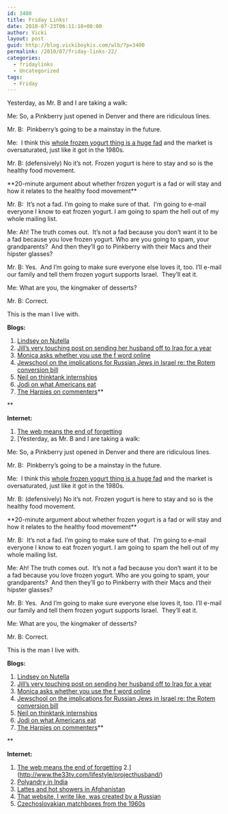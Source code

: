```yaml
---
id: 3400
title: Friday Links!
date: 2010-07-23T06:11:18+00:00
author: Vicki
layout: post
guid: http://blog.vickiboykis.com/wlb/?p=3400
permalink: /2010/07/friday-links-22/
categories:
  - fridaylinks
  - Uncategorized
tags:
  - Friday
---
```

Yesterday, as Mr. B and I are taking a walk:

Me: So, a Pinkberry just opened in Denver and there are ridiculous lines.
  
Mr. B:  Pinkberry&#8217;s going to be a mainstay in the future.
  
Me:  I think this [whole frozen yogurt thing is a huge fad](http://www.allbusiness.com/franchises/12606122-1.html) and the market is oversaturated, just like it got in the 1980s.
  
Mr. B: (defensively) No it&#8217;s not. Frozen yogurt is here to stay and so is the healthy food movement.
  
\*\*20-minute argument about whether frozen yogurt is a fad or will stay and how it relates to the healthy food movement\*\*
  
Mr. B:  It&#8217;s not a fad. I&#8217;m going to make sure of that.  I&#8217;m going to e-mail everyone I know to eat frozen yogurt. I am going to spam the hell out of my whole mailing list.
  
Me: Ah! The truth comes out.  It&#8217;s not a fad because you don&#8217;t want it to be a fad because you love frozen yogurt. Who are you going to spam, your grandparents?  And then they&#8217;ll go to Pinkberry with their Macs and their hipster glasses?
  
Mr. B: Yes.  And I&#8217;m going to make sure everyone else loves it, too. I&#8217;ll e-mail our family and tell them frozen yogurt supports Israel.  They&#8217;ll eat it.
  
Me: What are you, the kingmaker of desserts?
  
Mr. B: Correct.

This is the man I live with.

**Blogs:**

  1. [Lindsey on Nutella](http://www.lostincheeseland.com/2010/07/out-of-control-with-nutella-part-i.html)
  2. [Jill&#8217;s very touching post on sending her husband off to Iraq for a year](http://theperlmanupdate.blogspot.com/2010/07/and-in-blink-of-eye-he-was-gone.html)
  3. [Monica asks whether you use the f word online](http://untemplater.com/business/career-business/f-word/)
  4. [Jewschool on the implications for Russian Jews in Israel re: the Rotem conversion bill](http://jewschool.com/2010/07/16/23619/%E2%80%9Coops-i-betrayed-you-again%E2%80%9D-lieberman-fsu-olim-the-rotem-conversion-bill/)
  5. [Neil on thinktank internships](http://negevrockcity.com/post/829751265/lets-talk-class-and-thinktanks)
  6. [Jodi on what Americans eat](http://www.economistsdoitwithmodels.com/2010/07/22/graphic-content-what-are-we-eating/?utm_source=feedburner&utm_medium=feed&utm_campaign=Feed%3A+economistsdoitwithmodels+%28Economists+Do+It+With+Models%29)
  7. [The Harpies on commenters](http://www.harpyness.com/2010/07/19/commenters-suck-except-yall-of-course/)**
  
** 

**Internet:** 

  1. [The web means the end of forgetting](http://www.nytimes.com/2010/07/25/magazine/25privacy-t2.html?pagewanted=1&_r=3&ref=general&src=me)
  2. [Yesterday, as Mr. B and I are taking a walk:

Me: So, a Pinkberry just opened in Denver and there are ridiculous lines.
  
Mr. B:  Pinkberry&#8217;s going to be a mainstay in the future.
  
Me:  I think this [whole frozen yogurt thing is a huge fad](http://www.allbusiness.com/franchises/12606122-1.html) and the market is oversaturated, just like it got in the 1980s.
  
Mr. B: (defensively) No it&#8217;s not. Frozen yogurt is here to stay and so is the healthy food movement.
  
\*\*20-minute argument about whether frozen yogurt is a fad or will stay and how it relates to the healthy food movement\*\*
  
Mr. B:  It&#8217;s not a fad. I&#8217;m going to make sure of that.  I&#8217;m going to e-mail everyone I know to eat frozen yogurt. I am going to spam the hell out of my whole mailing list.
  
Me: Ah! The truth comes out.  It&#8217;s not a fad because you don&#8217;t want it to be a fad because you love frozen yogurt. Who are you going to spam, your grandparents?  And then they&#8217;ll go to Pinkberry with their Macs and their hipster glasses?
  
Mr. B: Yes.  And I&#8217;m going to make sure everyone else loves it, too. I&#8217;ll e-mail our family and tell them frozen yogurt supports Israel.  They&#8217;ll eat it.
  
Me: What are you, the kingmaker of desserts?
  
Mr. B: Correct.

This is the man I live with.

**Blogs:**

  1. [Lindsey on Nutella](http://www.lostincheeseland.com/2010/07/out-of-control-with-nutella-part-i.html)
  2. [Jill&#8217;s very touching post on sending her husband off to Iraq for a year](http://theperlmanupdate.blogspot.com/2010/07/and-in-blink-of-eye-he-was-gone.html)
  3. [Monica asks whether you use the f word online](http://untemplater.com/business/career-business/f-word/)
  4. [Jewschool on the implications for Russian Jews in Israel re: the Rotem conversion bill](http://jewschool.com/2010/07/16/23619/%E2%80%9Coops-i-betrayed-you-again%E2%80%9D-lieberman-fsu-olim-the-rotem-conversion-bill/)
  5. [Neil on thinktank internships](http://negevrockcity.com/post/829751265/lets-talk-class-and-thinktanks)
  6. [Jodi on what Americans eat](http://www.economistsdoitwithmodels.com/2010/07/22/graphic-content-what-are-we-eating/?utm_source=feedburner&utm_medium=feed&utm_campaign=Feed%3A+economistsdoitwithmodels+%28Economists+Do+It+With+Models%29)
  7. [The Harpies on commenters](http://www.harpyness.com/2010/07/19/commenters-suck-except-yall-of-course/)**
  
** 

**Internet:** 

  1. [The web means the end of forgetting](http://www.nytimes.com/2010/07/25/magazine/25privacy-t2.html?pagewanted=1&_r=3&ref=general&src=me)
  2.](http://www.the33tv.com/lifestyle/projecthusband/) 
  3. [Polyandry in India](http://www.nytimes.com/2010/07/17/world/asia/17polyandry.html?_r=1&th=&emc=th&pagewanted=all)
  4. [Lattes and hot showers in Afghanistan](http://atwar.blogs.nytimes.com/2010/07/15/lattes-and-hot-showers-in-afghanistan/?partner=rss&emc=rss)
  5. [That website, I write like, was created by a Russian](http://www.themoscowtimes.com/news/article/popular-russian-made-web-site-puzzles-authors/410574.html)
  6. [Czechoslovakian matchboxes from the 1960s](http://therumpus.net/2010/07/bohemian-subsidy/)